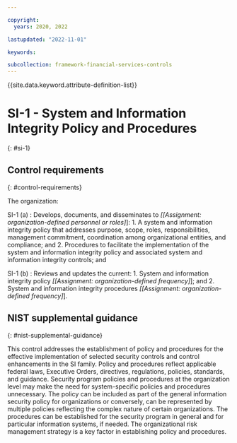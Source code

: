 ```yaml
---

copyright:
  years: 2020, 2022

lastupdated: "2022-11-01"

keywords:

subcollection: framework-financial-services-controls
---
```


{{site.data.keyword.attribute-definition-list}}

               
# SI-1 - System and Information Integrity Policy and Procedures
{: #si-1}

## Control requirements
{: #control-requirements}

The organization:

SI-1 (a)
    : Develops, documents, and disseminates to _[[Assignment: organization-defined personnel or roles]_]:
      1. A system and information integrity policy that addresses purpose, scope, roles, responsibilities, management commitment, coordination among organizational entities, and compliance; and
      2. Procedures to facilitate the implementation of the system and information integrity policy and associated system and information integrity controls; and

SI-1 (b)
    : Reviews and updates the current:
      1. System and information integrity policy _[[Assignment: organization-defined frequency]_]; and
      2. System and information integrity procedures _[[Assignment: organization-defined frequency]_].

## NIST supplemental guidance
{: #nist-supplemental-guidance}

This control addresses the establishment of policy and procedures for the effective implementation of selected security controls and control enhancements in the SI family. Policy and procedures reflect applicable federal laws, Executive Orders, directives, regulations, policies, standards, and guidance. Security program policies and procedures at the organization level may make the need for system-specific policies and procedures unnecessary. The policy can be included as part of the general information security policy for organizations or conversely, can be represented by multiple policies reflecting the complex nature of certain organizations. The procedures can be established for the security program in general and for particular information systems, if needed. The organizational risk management strategy is a key factor in establishing policy and procedures.





